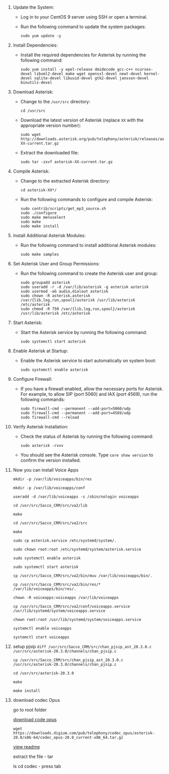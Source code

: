 1. Update the System:
   - Log in to your CentOS 9 server using SSH or open a terminal.
   - Run the following command to update the system packages:

     ```
     sudo yum update -y
     ```

2. Install Dependencies:
   - Install the required dependencies for Asterisk by running the following command:

     ```
     sudo yum install -y epel-release dmidecode gcc-c++ ncurses-devel libxml2-devel make wget openssl-devel newt-devel kernel-devel sqlite-devel libuuid-devel gtk2-devel jansson-devel binutils-devel
     ```

3. Download Asterisk:
   - Change to the `/usr/src` directory:

     ```
     cd /usr/src
     ```

   - Download the latest version of Asterisk (replace `XX` with the appropriate version number):

     ```
     sudo wget http://downloads.asterisk.org/pub/telephony/asterisk/releases/asterisk-XX-current.tar.gz
     ```

   - Extract the downloaded file:

     ```
     sudo tar -zxvf asterisk-XX-current.tar.gz
     ```

4. Compile Asterisk:
   - Change to the extracted Asterisk directory:

     ```
     cd asterisk-XX*/
     ```

   - Run the following commands to configure and compile Asterisk:

     ```
     sudo contrib/scripts/get_mp3_source.sh
     sudo ./configure
     sudo make menuselect
     sudo make
     sudo make install
     ```

5. Install Additional Asterisk Modules:
   - Run the following command to install additional Asterisk modules:

     ```
     sudo make samples
     ```

6. Set Asterisk User and Group Permissions:
   - Run the following command to create the Asterisk user and group:

     ```
     sudo groupadd asterisk
     sudo useradd -r -d /var/lib/asterisk -g asterisk asterisk
     sudo usermod -aG audio,dialout asterisk
     sudo chown -R asterisk.asterisk /var/{lib,log,run,spool}/asterisk /usr/lib/asterisk /etc/asterisk
     sudo chmod -R 750 /var/{lib,log,run,spool}/asterisk /usr/lib/asterisk /etc/asterisk
     ```

7. Start Asterisk:
   - Start the Asterisk service by running the following command:

     ```
     sudo systemctl start asterisk
     ```

8. Enable Asterisk at Startup:
   - Enable the Asterisk service to start automatically on system boot:

     ```
     sudo systemctl enable asterisk
     ```

9. Configure Firewall:
   - If you have a firewall enabled, allow the necessary ports for Asterisk. For example, to allow SIP (port 5060) and IAX (port 4569), run the following commands:

     ```
     sudo firewall-cmd --permanent --add-port=5060/udp
     sudo firewall-cmd --permanent --add-port=4569/udp
     sudo firewall-cmd --reload
     ```

10. Verify Asterisk Installation:
    - Check the status of Asterisk by running the following command:

      ```
      sudo asterisk -rvvv
      ```

    - You should see the Asterisk console. Type `core show version` to confirm the version installed.

11. Now you can install Voice Apps




    ```mkdir -p /var/lib/voiceapps/bin/res```

    ```mkdir -p /var/lib/voiceapps/conf```

    ```useradd -d /var/lib/voiceapps -s /sbin/nologin voiceapps```

    ```cd /usr/src/Sacco_CRM/src/va2/lib```

    ```make```

    ```cd /usr/src/Sacco_CRM/src/va2/src```

    ```make```

    ```sudo cp asterisk.service /etc/systemd/system/.```

      ```sudo chown root:root /etc/systemd/system/asterisk.service```

      ```sudo systemctl enable asterisk```

      ```sudo systemctl start asterisk```

    ```cp /usr/src/Sacco_CRM/src/va2/bin/muu /var/lib/voiceapps/bin/.```

    ```cp /usr/src/Sacco_CRM/src/va2/bin/res/* /var/lib/voiceapps/bin/res/.```

    ```chown -R voiceapps:voiceapps /var/lib/voiceapps```

    ```cp /usr/src/Sacco_CRM/src/va2/conf/voiceapps.service /usr/lib/systemd/system/voiceapps.service```

    ```chown root:root /usr/lib/systemd/system/voiceapps.service```

    ```systemctl enable voiceapps```

    ```systemctl start voiceapps```

13. setup pjsip
    ```diff /usr/src/Sacco_CRM/src/chan_pjsip_ast_20.3.0.c /usr/src/asterisk-20.3.0/channels/chan_pjsip.c```

    ```cp /usr/src/Sacco_CRM/src/chan_pjsip_ast_20.3.0.c /usr/src/asterisk-20.3.0/channels/chan_pjsip.c```

    ```cd /usr/src/asterisk-20.3.0```

    ```make```

    ```make install```

14. download codec Opus
    
    go to root folder 

    [download code opus](<https://downloads.digium.com/pub/telephony/codec_opus/asterisk-20.0/x86-64/codec_opus-20.0_current-x86_64.tar.gz>)

      ```wget https://downloads.digium.com/pub/telephony/codec_opus/asterisk-20.0/x86-64/codec_opus-20.0_current-x86_64.tar.gz```

      [view readme](../06_ASTERISK/README)


      extract the file - tar 

      ls 
      cd codec - press tab 
      